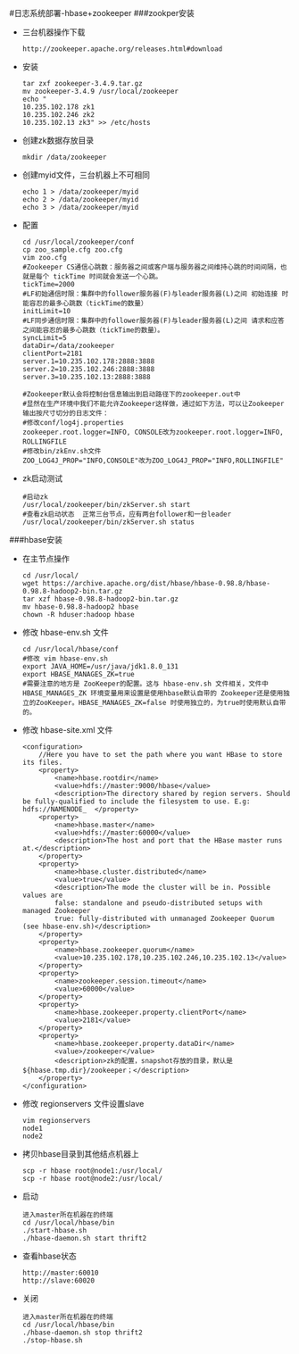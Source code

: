 #日志系统部署-hbase+zookeeper
###zookper安装

-	三台机器操作下载

		http://zookeeper.apache.org/releases.html#download

-	安装

		tar zxf zookeeper-3.4.9.tar.gz
		mv zookeeper-3.4.9 /usr/local/zookeeper
		echo "
		10.235.102.178 zk1
		10.235.102.246 zk2
		10.235.102.13 zk3" >> /etc/hosts

-	创建zk数据存放目录

		mkdir /data/zookeeper

-	创建myid文件，三台机器上不可相同

		echo 1 > /data/zookeeper/myid
		echo 2 > /data/zookeeper/myid
		echo 3 > /data/zookeeper/myid 

-	配置

		cd /usr/local/zookeeper/conf
		cp zoo_sample.cfg zoo.cfg
		vim zoo.cfg
		#Zookeeper CS通信心跳数：服务器之间或客户端与服务器之间维持心跳的时间间隔，也就是每个 tickTime 时间就会发送一个心跳。
		tickTime=2000
		#LF初始通信时限：集群中的follower服务器(F)与leader服务器(L)之间 初始连接 时能容忍的最多心跳数（tickTime的数量）
		initLimit=10
		#LF同步通信时限：集群中的follower服务器(F)与leader服务器(L)之间 请求和应答 之间能容忍的最多心跳数（tickTime的数量）。
		syncLimit=5
		dataDir=/data/zookeeper
		clientPort=2181
		server.1=10.235.102.178:2888:3888
		server.2=10.235.102.246:2888:3888
		server.3=10.235.102.13:2888:3888
		
		#Zookeeper默认会将控制台信息输出到启动路径下的zookeeper.out中
		#显然在生产环境中我们不能允许Zookeeper这样做，通过如下方法，可以让Zookeeper输出按尺寸切分的日志文件：
		#修改conf/log4j.properties
		zookeeper.root.logger=INFO, CONSOLE改为zookeeper.root.logger=INFO, ROLLINGFILE　　　　　　
		#修改bin/zkEnv.sh文件
		ZOO_LOG4J_PROP="INFO,CONSOLE"改为ZOO_LOG4J_PROP="INFO,ROLLINGFILE"

-	zk启动测试

		#启动zk
		/usr/local/zookeeper/bin/zkServer.sh start 
		#查看zk启动状态  正常三台节点，应有两台follower和一台leader 
		/usr/local/zookeeper/bin/zkServer.sh status  


###hbase安装
-	在主节点操作

		cd /usr/local/
		wget https://archive.apache.org/dist/hbase/hbase-0.98.8/hbase-0.98.8-hadoop2-bin.tar.gz
		tar xzf hbase-0.98.8-hadoop2-bin.tar.gz
		mv hbase-0.98.8-hadoop2 hbase
		chown -R hduser:hadoop hbase

-	修改 hbase-env.sh 文件

		cd /usr/local/hbase/conf
		#修改 vim hbase-env.sh
		export JAVA_HOME=/usr/java/jdk1.8.0_131
		export HBASE_MANAGES_ZK=true
		#需要注意的地方是 ZooKeeper的配置。这与 hbase-env.sh 文件相关，文件中 HBASE_MANAGES_ZK 环境变量用来设置是使用hbase默认自带的 Zookeeper还是使用独立的ZooKeeper。HBASE_MANAGES_ZK=false 时使用独立的，为true时使用默认自带的。

-	修改 hbase-site.xml 文件

		<configuration>
		    //Here you have to set the path where you want HBase to store its files.
		    <property>
		        <name>hbase.rootdir</name>
		        <value>hdfs://master:9000/hbase</value>
		        <description>The directory shared by region servers. Should be fully-qualified to include the filesystem to use. E.g: hdfs://NAMENODE_  </property>
		    <property>
		        <name>hbase.master</name>
		        <value>hdfs://master:60000</value>
		        <description>The host and port that the HBase master runs at.</description>
		    </property>
		    <property>
		        <name>hbase.cluster.distributed</name>
		        <value>true</value>
		        <description>The mode the cluster will be in. Possible values are
		        false: standalone and pseudo-distributed setups with managed Zookeeper
		        true: fully-distributed with unmanaged Zookeeper Quorum (see hbase-env.sh)</description>
		    </property>
		    <property>
		        <name>hbase.zookeeper.quorum</name>
		        <value>10.235.102.178,10.235.102.246,10.235.102.13</value>
		    </property>
		    <property>
		        <name>zookeeper.session.timeout</name>
		        <value>60000</value>
		    </property>
		    <property>
		        <name>hbase.zookeeper.property.clientPort</name>
		        <value>2181</value>
		    </property>
		    <property>
		        <name>hbase.zookeeper.property.dataDir</name>
		        <value>/zookeeper</value>
		        <description>zk的配置，snapshot存放的目录，默认是${hbase.tmp.dir}/zookeeper；</description>
		    </property>
		</configuration>

-	修改 regionservers 文件设置slave

		vim regionservers
		node1
		node2

-	拷贝hbase目录到其他结点机器上

		scp -r hbase root@node1:/usr/local/
		scp -r hbase root@node2:/usr/local/

-	启动

		进入master所在机器在的终端
		cd /usr/local/hbase/bin
		./start-hbase.sh
		./hbase-daemon.sh start thrift2

-	查看hbase状态

		http://master:60010
		http://slave:60020

-	关闭

		进入master所在机器在的终端
		cd /usr/local/hbase/bin
		./hbase-daemon.sh stop thrift2
		./stop-hbase.sh


